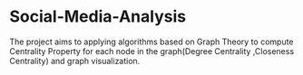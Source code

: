 # Social-Media-Analysis
The project aims to applying algorithms based on Graph Theory to compute Centrality Property for each node in the graph(Degree Centrality ,Closeness Centrality) and graph visualization.